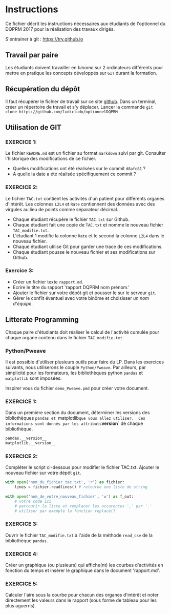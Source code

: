 # Instructions
Ce fichier décrit les instructions nécessaires aux étudiants de l'optionnel du DQPRM 2017 pour la réalisation des travaux dirigés.

S'entrainer à git : https://try.github.io

## Travail par paire
Les étudiants doivent travailler en *binome* sur 2 ordinateurs différents pour mettre en pratique les concepts développés sur `GIT` durant la formation.
## Récupération du dépôt
Il faut récupérer le fichier de travail sur ce site [github](https://github.com/ludicludo/optionnelDQPRM).
Dans un terminal, créer un répertoire de travail et s'y déplacer. Lancer la commande `git clone https://github.com/ludicludo/optionnelDQPRM`
## Utilisation de GIT
### EXERCICE 1:
Le fichier `README.md` est un fichier au format `markdown` suivi par git.
Consulter l'historique des modifications de ce fichier.
- Quelles modifications ont été réalisées sur le commit `d8afc81` ?
- A quelle la date a été réalisée spécifiquement ce commit ?

### EXERCICE 2:
Le fichier `TAC.txt` contient les activités d'un patient pour différents organes d'intérêt. Les colonnes `L2L4` et `Rate` contiennent des données avec des virgules au lieu de points comme séparateur décimal. 

- Chaque étudiant récupère le fichier `TAC.txt` sur Github.
- Chaque étudiant fait une copie de `TAC.txt` et nomme le nouveau fichier `TAC_modifie.txt`.
- L'étudiant 1 modifie la colonne `Rate` et le second la colonne `L2L4` dans le nouveau fichier.
- Chaque étudiant utilise Git pour garder une trace de ces modifications.
- Chaque étudiant pousse le nouveau fichier et ses modifications sur Github.
### Exercice 3:
- Créer un fichier texte `rapport.md`.
- Ecrire le titre du rapport 'rapport DQPRM nom prénom.'
- Ajouter le fichier sur votre dépôt git et pousser le sur le serveur `git`.
- Gérer le conflit éventuel avec votre binôme et choisisser *un nom d'équipe*.

## Litterate Programming
Chaque paire d'étudiants doit réaliser le calcul de l'activité cumulée pour chaque organe contenu dans le fichier `TAC_modifie.txt`.
### Python/Pweave
Il est possible d'utiliser plusieurs outils pour faire du LP. Dans les exercices suivants, nous utiliserons le couple `Python/Pweave`. Par ailleurs, par simplicité pour les formateurs, les bibliothèques python `pandas` et `matplotlib` sont imposées.

Inspirer vous du fichier `demo_Pweave.pmd` pour créer votre document.
### EXERCICE 1:
Dans un première section du document, déterminer les versions des bibliothèques `pandas et `matplotlib` que vous allez utiliser. 
Ces informations sont donnés par les attributs `__version__` de chaque bibliothèque.

```python
pandas.__version__
matplotlib.__version__
```
	
### EXERCICE 2:
Compléter le script ci-dessous pour modifier le fichier TAC.txt. Ajouter le nouveau fichier sur votre dépôt `git`.
```python
with open('nom_du_fichier_tac.txt', 'r') as fichier:
    lines = fichier.readlines() # retourne une liste de string
	
with open('nom_de_votre_nouveau_fichier', 'w') as f_out:
	# votre code ici
	# parcourir la liste et remplacer les occurences ',' par '.'
	# utiliser par exemple la fonction replace() 
```		
### EXERCICE 3:
Ouvrir le fichier `TAC_modifie.txt` à l'aide de la méthode `read_csv` de la bibliothèque `pandas`.
### EXERCICE 4:
Créer un graphique (ou plusieurs) qui affiche(nt) les courbes d'activités en fonction du temps et insérer le graphique dans le document 'rapport.md'.
### EXERCICE 5:
Calculer l'aire sous la courbe pour chacun des organes d'intérêt et noter directement les valeurs dans le rapport (sous forme de tableau pour les plus aguerris).
